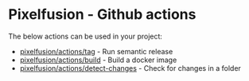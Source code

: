 # Pixelfusion - Github actions

The below actions can be used in your project:

- [pixelfusion/actions/tag](./tag/README.md) - Run semantic release
- [pixelfusion/actions/build](./build/README.md) - Build a docker image
- [pixelfusion/actions/detect-changes](./detect-changes/README.md) - Check for changes in a folder
